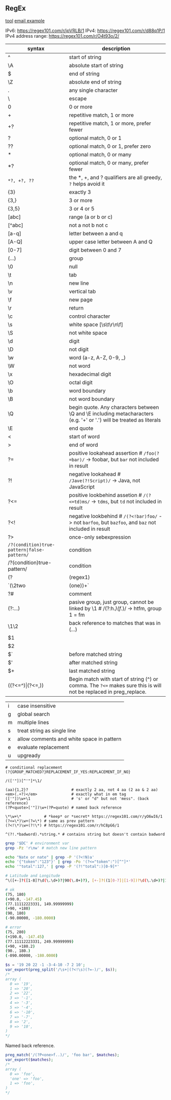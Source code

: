 RegEx
-

[tool](https://regex101.com/)
[email example](https://github.com/go-playground/validator/blob/0a9b75fbfdb5730dfff911981b428046167f33e6/regexes.go#L18)

IPv6: https://regex101.com/r/jpVRLB/1
IPv4: https://regex101.com/r/d88q1P/1
IPv4 address range: https://regex101.com/r/O4t93o/2/

| syntax                                     | description |
|--------------------------------------------|-------------|
|^                                           | start of string |
|\A                                          | absolute start of string |
|$                                           | end of string |
|\Z                                          | absolute end of string |
|.                                           | any single character |
|\                                           | escape |
|0                                           | 0 or more |
|+                                           | repetitive match, 1 or more |
|+?                                          | repetitive match, 1 or more, prefer fewer |
|?                                           | optional match, 0 or 1 |
|??                                          | optional match, 0 or 1, prefer zero |
|*                                           | optional match, 0 or many |
|*?                                          | optional match, 0 or many, prefer fewer |
|`*?, +?, ??`                                | the *, +, and ? qualifiers are all greedy, `?` helps avoid it |
|{3}                                         | exactly 3 |
|{3,}                                        | 3 or more |
|{3,5}                                       | 3 or 4 or 5 |
|[abc]                                       | range (a or b or c) |
|[^abc]                                      | not a not b not c |
|[a-q]                                       | letter between a and q |
|[A-Q]                                       | upper case letter between A and Q |
|[0-7]                                       | digit between 0 and 7 |
|(...)                                       | group |
|\0                                          | null |
|\t                                          | tab |
|\n                                          | new line |
|\v                                          | vertical tab |
|\f                                          | new page |
|\r                                          | return |
|\c                                          | control character |
|\s                                          | white space [\s\t\r\n\f] |
|\S                                          | not white space |
|\d                                          | digit |
|\D                                          | not digit |
|\w                                          | word (a-z, A-Z, 0-9, _) |
|\W                                          | not word |
|\x                                          | hexadecimal digit |
|\O                                          | octal digit |
|\b                                          | word boundary |
|\B                                          | not word boundary |
|\Q                                          | begin quote. Any characters between \Q and \E including metacharacters (e.g. '+' or '.') will be treated as literals |
|\E                                          | end quote |
|\<                                          | start of word |
|\>                                          | end of word |
|?=                                          | positive lookahead assertion # `/foo(?=bar)/` -> foobar, but `bar` not included in result |
|?!                                          | negative lookahead # `/Jave(?!Script)/` -> Java, not JavaScript |
|?<=                                         | positive lookbehind assetion # `/(?<=td)ms/` -> `tdms`, but `td` not included in result |
|?<!                                         | negative lookbehind # `/(?<!bar)foo/` -> not `barfoo`, but `bazfoo`, and `baz` not included in result |
|?>                                          | once-only sebexpression |
|`/?(condition)true-pattern\|false-pattern/` | condition |
|/?(condition)true-pattern/                  | condition |
|(?|(regex1)|(regex2))                       | branch reset group |
|`(\2two|(one))+`                            | forward references # /(\2two|(one))+/ -> oneonetwo
|?#                                          | comment |
|(?:...)                                     | pasive group, just group, cannot be linked by \1 # /(?:h.*)(f.*)/ -> htfm, group 1 = fm |
|\1\2                                        | back reference to matches that was in (...) |
|$1                                          | |
|$2                                          | |
|$`                                          | before matched string |
|$'                                          | after matched string |
|$+                                          | last matched string |
|((?<=^)\|(?<=,))                            | Begin match with start of string (^) or comma. The `?<=` makes sure this is will not be replaced in preg_replace. |

|   |   |
|---|---|
| i | case insensitive |
| g | global search |
| m | multiple lines |
| s | treat string as single line |
| x | allow comments and white space in pattern |
| e | evaluate replacement |
| u | upgready|unicode |

````
# conditional replacement
(?{GROUP_MATCHED?}REPLACEMENT_IF_YES:REPLACEMENT_IF_NO}
````

````
/(['"])[^'"]*\1/

(aa){1,2}?                   # exactly 2 aa, not 4 aa (2 aa & 2 aa)
<em>(.+?)</em>               # exactly what in em tag
(['"])\w+\1                  # 's' or "d" but not 'mess". (back reference)
(?P<quote>['"])\w+(?P=quote) # named back reference

\*\w+\*          # *keep* or *secret* https://regex101.com/r/yO6wI6/1
(?<=\*)\w+(?=\*) # same as prev pattern
(?<!\*)\w+(?!\*) # https://regex101.com/r/hC8pG6/1

^(?!.*badword).*string.* # contains string but doesn't contain badword
````

````sh
grep '$DC' # environment var
grep -Pz 'r\nw' # match new line pattern

echo "Nate or nate" | grep -P '(?<!N)a'
echo '{"token":"123"}' | grep -Po '(?<="token":")[^"]*'
echo '"total":127,' | grep -P '(?!"total":)[0-9]*'
````

````sh
# Latitude and Longitude
^\([+-]?([1-8]?\d(\.\d+)?|90(\.0+)?), [+-]?((1[0-7]|[1-9])?\d(\.\d+)?|180(\.0+)?)\)$

# ok
(75, 180)
(+90.0, -147.45)
(77.11112223331, 149.99999999)
(+90, +180)
(90, 180)
(-90.00000, -180.0000)

# error
(75, 280)
(+190.0, -147.45)
(77.11112223331, 249.99999999)
(+90, +180.2)
(90., 180.)
(-090.00000, -180.0000)
````

````php
$s = '19 20 22 -1 -3-4-10 -7 2 10';
var_export(preg_split('/\s+|(?<!\s)(?=-)/', $s));
/*
array (
  0 => '19',
  1 => '20',
  2 => '22',
  3 => '-1',
  4 => '-3',
  5 => '-4',
  6 => '-10',
  7 => '-7',
  8 => '2',
  9 => '10',
)
*/
````

Named back reference.

````php
preg_match('/(?P<one>f..)/', 'foo bar', $matches);
var_export($matches);
/*
array (
  0 => 'foo',
  'one' => 'foo',
  1 => 'foo',
)
*/
````
